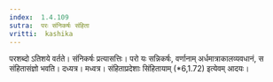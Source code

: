 ```yaml
---
index:  1.4.109
sutra:  परः संनिकर्षः संहिता
vritti:  kashika 
---
```


परशब्दो ऽतिशये वर्तते। संनिकर्षः प्रत्यासत्तिः। परो यः सन्निकर्षः, वर्णानाम् अर्धमात्राकालव्यवधानं, स संहितासंज्ञो भवति। दध्यत्र। मध्वत्र। संहिताप्रदेशाः सिंहितायाम् (*6,1.72) इत्येवम् आदयः।

